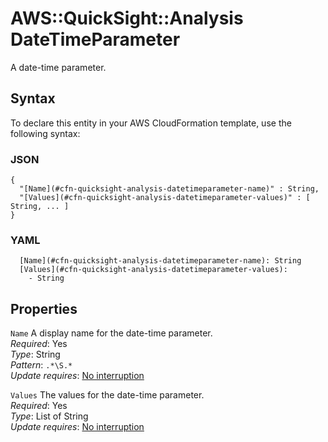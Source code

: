 # AWS::QuickSight::Analysis DateTimeParameter<a name="aws-properties-quicksight-analysis-datetimeparameter"></a>

A date\-time parameter\.

## Syntax<a name="aws-properties-quicksight-analysis-datetimeparameter-syntax"></a>

To declare this entity in your AWS CloudFormation template, use the following syntax:

### JSON<a name="aws-properties-quicksight-analysis-datetimeparameter-syntax.json"></a>

```
{
  "[Name](#cfn-quicksight-analysis-datetimeparameter-name)" : String,
  "[Values](#cfn-quicksight-analysis-datetimeparameter-values)" : [ String, ... ]
}
```

### YAML<a name="aws-properties-quicksight-analysis-datetimeparameter-syntax.yaml"></a>

```
  [Name](#cfn-quicksight-analysis-datetimeparameter-name): String
  [Values](#cfn-quicksight-analysis-datetimeparameter-values):
    - String
```

## Properties<a name="aws-properties-quicksight-analysis-datetimeparameter-properties"></a>

`Name` <a name="cfn-quicksight-analysis-datetimeparameter-name"></a>
A display name for the date\-time parameter\.  
_Required_: Yes  
_Type_: String  
_Pattern_: `.*\S.*`  
_Update requires_: [No interruption](https://docs.aws.amazon.com/AWSCloudFormation/latest/UserGuide/using-cfn-updating-stacks-update-behaviors.html#update-no-interrupt)

`Values` <a name="cfn-quicksight-analysis-datetimeparameter-values"></a>
The values for the date\-time parameter\.  
_Required_: Yes  
_Type_: List of String  
_Update requires_: [No interruption](https://docs.aws.amazon.com/AWSCloudFormation/latest/UserGuide/using-cfn-updating-stacks-update-behaviors.html#update-no-interrupt)
